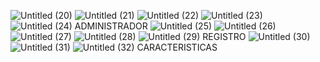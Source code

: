
![Untitled (20)](https://github.com/Bismarxd/Campamento-Web/assets/68196095/81f85497-c326-4c57-80fe-c14b99548955)
![Untitled (21)](https://github.com/Bismarxd/Campamento-Web/assets/68196095/f06aa76d-9710-4825-9d93-644c6c5c81b0)
![Untitled (22)](https://github.com/Bismarxd/Campamento-Web/assets/68196095/ae6a6596-4c99-4c60-aecb-39f06f59406c)
![Untitled (23)](https://github.com/Bismarxd/Campamento-Web/assets/68196095/dc39c26a-c664-4854-9af5-84ffd5cd1184)
![Untitled (24)](https://github.com/Bismarxd/Campamento-Web/assets/68196095/59fc9821-7e0e-4518-9cc3-fc71ae6f8a41)
ADMINISTRADOR
![Untitled (25)](https://github.com/Bismarxd/Campamento-Web/assets/68196095/f7f03846-4321-4fd8-a671-268ded1ae0f7)
![Untitled (26)](https://github.com/Bismarxd/Campamento-Web/assets/68196095/ec72039e-571a-4990-b5d9-38315e4caca5)
![Untitled (27)](https://github.com/Bismarxd/Campamento-Web/assets/68196095/6e6e28ef-6511-445c-8bec-b67a722f9fba)
![Untitled (28)](https://github.com/Bismarxd/Campamento-Web/assets/68196095/6befc4f8-41ca-4571-8589-2da97e1befc9)
![Untitled (29)](https://github.com/Bismarxd/Campamento-Web/assets/68196095/5d9f799c-c93b-45be-b550-cfaeeda1c689)
REGISTRO
![Untitled (30)](https://github.com/Bismarxd/Campamento-Web/assets/68196095/33005344-653b-4dfe-a0e9-5aaeef07935f)
![Untitled (31)](https://github.com/Bismarxd/Campamento-Web/assets/68196095/314c670a-8ae0-43d5-94c0-0b11b389b616)
![Untitled (32)](https://github.com/Bismarxd/Campamento-Web/assets/68196095/49b6ec00-a978-43dd-acbe-168b518b4200)
CARACTERISTICAS
